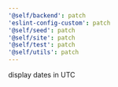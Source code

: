 ```yaml
---
'@self/backend': patch
'eslint-config-custom': patch
'@self/seed': patch
'@self/site': patch
'@self/test': patch
'@self/utils': patch
---
```


display dates in UTC

